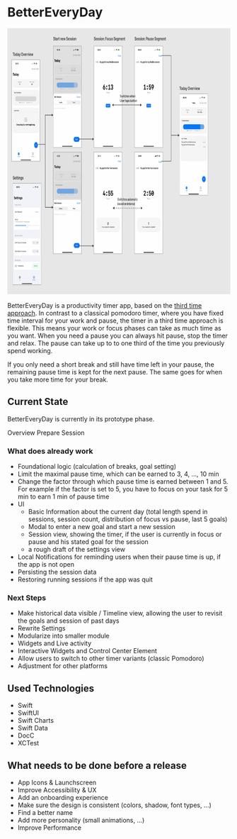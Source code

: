 # BetterEveryDay

<div>
  <img src="/Resources/app-overview.jpg" height="600">
</div>

BetterEveryDay is a productivity timer app, based on the [third time approach](https://www.lesswrong.com/posts/RWu8eZqbwgB9zaerh/third-time-a-better-way-to-work). In contrast to a classical pomodoro timer, where you have fixed time interval for your work and pause, the timer in a third time approach is flexible. This means your work or focus phases can take as much time as you want. When you need a pause you can always hit pause, stop the timer and relax. The pause can take up to to one third of the time you previously spend working.

If you only need a short break and still have time left in your pause, the remaining pause time is kept for the next pause. The same goes for when you take more time for your break.

## Current State

BetterEveryDay is currently in its prototype phase.

Overview
Prepare
Session

### What does already work

- Foundational logic (calculation of breaks, goal setting)
- Limit the maximal pause time, which can be earned to 3, 4, ..., 10 min
- Change the factor through which pause time is earned between 1 and 5. For example if the factor is set to 5, you have to focus on your task for 5 min to earn 1 min of pause time
- UI
  - Basic Information about the current day (total length spend in sessions, session count, distribution of focus vs pause, last 5 goals)
  - Modal to enter a new goal and start a new session
  - Session view, showing the timer, if the user is currently in focus or pause and his stated goal for the session
  - a rough draft of the settings view
- Local Notifications for reminding users when their pause time is up, if the app is not open
- Persisting the session data
- Restoring running sessions if the app was quit

### Next Steps

- Make historical data visible / Timeline view, allowing the user to revisit the goals and session of past days
- Rewrite Settings
- Modularize into smaller module
- Widgets and Live activity
- Interactive Widgets and Control Center Element
- Allow users to switch to other timer variants (classic Pomodoro)
- Adjustment for other platforms

## Used Technologies

- Swift
- SwiftUI
- Swift Charts
- Swift Data
- DocC
- XCTest

## What needs to be done before a release

- App Icons & Launchscreen
- Improve Accessibility & UX
- Add an onboarding experience
- Make sure the design is consistent (colors, shadow, font types, ...)
- Find a better name
- Add more personality (small animations, ...)
- Improve Performance
